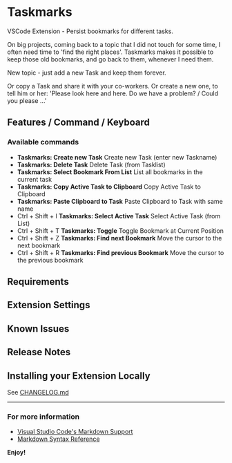 
# Taskmarks
VSCode Extension - Persist bookmarks for different tasks.

On big projects, coming back to a topic that I did not touch for some time, I often need time to 'find the right places'. Taskmarks makes it possible to keep those old bookmarks, and go back to them, whenever I need them.

New topic - just add a new Task and keep them forever.

Or copy a Task and share it with your co-workers. Or create a new one, to tell him or her: 'Please look here and here. Do we have a problem? / Could you please ...'

## Features / Command / Keyboard

### Available commands

* **Taskmarks: Create new Task** Create new Task (enter new Taskname)
* **Taskmarks: Delete Task** Delete Task (from Tasklist)
* **Taskmarks: Select Bookmark From List** List all bookmarks in the current task
* **Taskmarks: Copy Active Task to Clipboard** Copy Active Task to Clipboard
* **Taskmarks: Paste Clipboard to Task** Paste Clipboard to Task with same name
* Ctrl + Shift + I **Taskmarks: Select Active Task** Select Active Task (from List)
* Ctrl + Shift + T **Taskmarks: Toggle** Toggle Bookmark at Current Position
* Ctrl + Shift + Z **Taskmarks: Find next Bookmark** Move the cursor to the next bookmark
* Ctrl + Shift + R **Taskmarks: Find previous Bookmark** Move the cursor to the previous bookmark

## Requirements
## Extension Settings
## Known Issues
## Release Notes
## Installing your Extension Locally

See [CHANGELOG.md](https://github.com/norbertK/taskmarks/blob/master/CHANGELOG.md)

-----------------------------------------------------------------------------------------------------------


### For more information

* [Visual Studio Code's Markdown Support](http://code.visualstudio.com/docs/languages/markdown)
* [Markdown Syntax Reference](https://help.github.com/articles/markdown-basics/)

**Enjoy!**